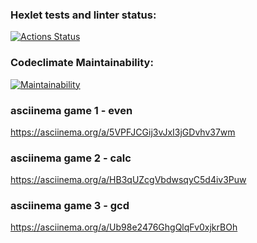 ### Hexlet tests and linter status:
[![Actions Status](https://github.com/Deln0r/python-project-49/workflows/hexlet-check/badge.svg)](https://github.com/Deln0r/python-project-49/actions)
### Codeclimate Maintainability:
[![Maintainability](https://api.codeclimate.com/v1/badges/f0e79d67a1916cf0fb18/maintainability)](https://codeclimate.com/github/Deln0r/python-project-49/maintainability)
### asciinema game 1 - even
https://asciinema.org/a/5VPFJCGij3vJxI3jGDvhv37wm
### asciinema game 2 - calc
https://asciinema.org/a/HB3qUZcgVbdwsqyC5d4iv3Puw
### asciinema game 3 - gcd
https://asciinema.org/a/Ub98e2476GhgQlqFv0xjkrBOh